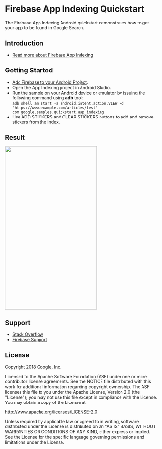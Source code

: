 Firebase App Indexing Quickstart
==============================

The Firebase App Indexing Android quickstart demonstrates how to get your app to be found in Google Search.

Introduction
------------

- [Read more about Firebase App Indexing](https://firebase.google.com/docs/app-indexing/)

Getting Started
---------------

- [Add Firebase to your Android Project](https://firebase.google.com/docs/android/setup).
- Open the App Indexing project in Android Studio.
- Run the sample on your Android device or emulator by issuing the following command using **adb** tool:  
`adb shell am start -a android.intent.action.VIEW -d "https://www.example.com/articles/test" com.google.samples.quickstart.app_indexing`
- Use ADD STICKERS and CLEAR STICKERS buttons to add and remove stickers from the index.

Result
-----------
<img src="app/src/screen.png" height="534" width="300"/>

Support
-------

- [Stack Overflow](https://stackoverflow.com/questions/tagged/android-app-indexing)
- [Firebase Support](https://firebase.google.com/support/)

License
-------

Copyright 2018 Google, Inc.

Licensed to the Apache Software Foundation (ASF) under one or more contributor
license agreements.  See the NOTICE file distributed with this work for
additional information regarding copyright ownership.  The ASF licenses this
file to you under the Apache License, Version 2.0 (the "License"); you may not
use this file except in compliance with the License.  You may obtain a copy of
the License at

  http://www.apache.org/licenses/LICENSE-2.0

Unless required by applicable law or agreed to in writing, software
distributed under the License is distributed on an "AS IS" BASIS, WITHOUT
WARRANTIES OR CONDITIONS OF ANY KIND, either express or implied.  See the
License for the specific language governing permissions and limitations under
the License.
